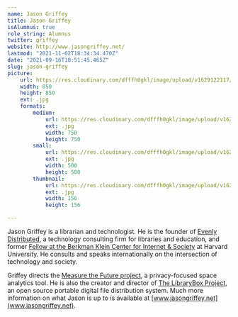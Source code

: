 ```yaml
---
name: Jason Griffey
title: Jason Griffey
isAlumnus: true
role_string: Alumnus
twitter: griffey
website: http://www.jasongriffey.net/
lastmod: "2021-11-02T18:34:34.470Z"
date: "2021-09-16T10:51:45.465Z"
slug: jason-griffey
picture:
    url: https://res.cloudinary.com/dfffh0gkl/image/upload/v1629122117/jason_9d418e4152.jpg
    width: 850
    height: 850
    ext: .jpg
    formats:
        medium:
            url: https://res.cloudinary.com/dfffh0gkl/image/upload/v1629122118/medium_jason_9d418e4152.jpg
            ext: .jpg
            width: 750
            height: 750
        small:
            url: https://res.cloudinary.com/dfffh0gkl/image/upload/v1629122118/small_jason_9d418e4152.jpg
            ext: .jpg
            width: 500
            height: 500
        thumbnail:
            url: https://res.cloudinary.com/dfffh0gkl/image/upload/v1629122117/thumbnail_jason_9d418e4152.jpg
            ext: .jpg
            width: 156
            height: 156

---
```

Jason Griffey is a librarian and technologist. He is the founder of [Evenly Distributed](http://evenlydistributed.net), a technology consulting firm for libraries and education, and former [Fellow at the Berkman Klein Center for Internet & Society](https://cyber.law.harvard.edu/newsroom/2015_2016_community) at Harvard University.  He consults and speaks internationally on the intersection of technology and society.  

Griffey directs the [Measure the Future project](http://measurethefuture.net/), a privacy-focused space analytics tool. He is also the creator and director of [The LibraryBox Project](http://librarybox.us/), an open source portable digital file distribution system. Much more information on what Jason is up to is available at [www.jasongriffey.net](www.jasongriffey.net).